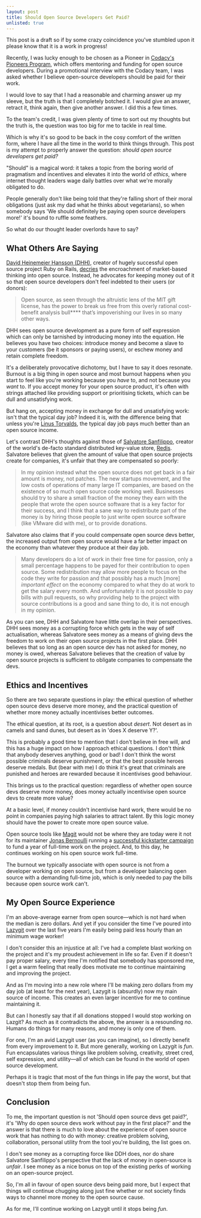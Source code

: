 ```yaml
---
layout: post
title: Should Open Source Developers Get Paid?
unlisted: true
---
```


This post is a draft so if by some crazy coincidence you've stumbled upon it please know that it is a work in progress!

Recently, I was lucky enough to be chosen as a Pioneer in [Codacy's Pioneers Program](https://www.codacy.com/pioneers), which offers mentoring and funding for open source developers. During a promotional interview with the Codacy team, I was asked whether I believe open-source developers should be paid for their work.

I would love to say that I had a reasonable and charming answer up my sleeve, but the truth is that I completely botched it. I would give an answer, retract it, think again, then give another answer. I did this a few times.

To the team's credit, I was given plenty of time to sort out my thoughts but the truth is, the question was too big for me to tackle in real time.

Which is why it's so good to be back in the cosy comfort of the written form, where I have all the time in the world to think things through. This post is my attempt to properly answer the question: _should open source developers get paid?_

"Should" is a magical word: it takes a topic from the boring world of pragmatism and incentives and elevates it into the world of _ethics_, where internet thought leaders wage daily battles over what we're morally obligated to do.

People generally don't like being told that they're falling short of their moral obligations (just ask my dad what he thinks about vegetarians), so when somebody says 'We should definitely be paying open source developers more!' it's bound to ruffle some feathers.

So what do our thought leader overlords have to say?

## What Others Are Saying

[David Heinemeier Hansson (DHH)](https://en.wikipedia.org/wiki/David_Heinemeier_Hansson), creator of hugely successful open source project Ruby on Rails, [decries](https://world.hey.com/dhh/i-won-t-let-you-pay-me-for-my-open-source-d7cf4568) the encroachment of market-based thinking into open source. Instead, he advocates for keeping money out of it so that open source developers don't feel indebted to their users (or donors):

> Open source, as seen through the altruistic lens of the MIT gift license, has the power to break us free from this overly rational cost-benefit analysis bull\*\*\*\* that’s impoverishing our lives in so many other ways.

DHH sees open source development as a pure form of self expression which can only be tarnished by introducing money into the equation. He believes you have two choices: introduce money and become a slave to your customers (be it sponsors or paying users), or eschew money and retain complete freedom.

It's a deliberately provocative dichotomy, but I have to say it does resonate. Burnout is a big thing in open source and most burnout happens when you start to feel like you're working because you _have_ to, and not because you _want_ to. If you accept money for your open source product, it's often with strings attached like providing support or prioritising tickets, which can be dull and unsatisfying work.

But hang on, accepting money in exchange for dull and unsatisfying work: isn't that the typical day job? Indeed it is, with the difference being that unless you're [Linus Torvalds](https://en.wikipedia.org/wiki/Linus_Torvalds), the typical day job pays much better than an open source income.

Let's contrast DHH's thoughts against those of [Salvatore Sanfilippo](http://invece.org/), creator of the world's de-facto standard distributed key-value store, [Redis](https://redis.com). Salvatore believes that given the amount of value that open source projects create for companies, it's unfair that they are compensated so poorly:

> In my opinion instead what the open source does not get back in a fair amount is money, not patches. The new startups movement, and the low costs of operations of many large IT companies, are based on the existence of so much open source code working well. Businesses should try to share a small fraction of the money they earn with the people that wrote the open source software that is a key factor for their success, and I think that a sane way to redistribute part of the money is by hiring those people to just write open source software (like VMware did with me), or to provide donations.

Salvatore also claims that if you could compensate open source devs better, the increased output from open source would have a far better impact on the economy than whatever they produce at their day job.

> Many developers do a lot of work in their free time for passion, only a small percentage happens to be payed for their contribution to open source. Some redistribution may allow more people to focus on the code they write for passion and that possibly has a much \[more\] _important effect_ on the economy compared to what they do at work to get the salary every month. And unfortunately it is not possible to pay bills with pull requests, so why providing help to the project with source contributions is a good and sane thing to do, it is not enough in my opinion.

As you can see, DHH and Salvatore have little overlap in their perspectives. DHH sees money as a corrupting force which gets in the way of self actualisation, whereas Salvatore sees money as a means of giving devs the freedom to work on their open source projects in the first place. DHH believes that so long as an open source dev has not asked for money, no money is owed, whereas Salvatore believes that the creation of value by open source projects is sufficient to obligate companies to compensate the devs.

## Ethics and Incentives

So there are two separate questions in play: the ethical question of whether open source devs deserve more money, and the practical question of whether more money actually incentivises better outcomes.

The ethical question, at its root, is a question about _desert_. Not desert as in camels and sand dunes, but desert as in 'does X deserve Y?'.

This is probably a good time to mention that I don't believe in free will, and this has a huge impact on how I approach ethical questions. I don't think that anybody deserves anything, good or bad! I don't think the worst possible criminals deserve punishment, or that the best possible heroes deserve medals. But (bear with me) I do think it's great that criminals are punished and heroes are rewarded because it incentivises good behaviour.

This brings us to the practical question: regardless of whether open source devs deserve more money, does money actually incentivise open source devs to create more value?

At a basic level, if money couldn't incentivise hard work, there would be no point in companies paying high salaries to attract talent. By this logic money should have the power to create more open source value.

Open source tools like [Magit](https://magit.vc/) would not be where they are today were it not for its maintainer [Jonas Bernoulli](https://twitter.com/magit_emacs?lang=en) running a [successful kickstarter campaign](https://news.ycombinator.com/item?id=15312288) to fund a year of full-time work on the project. And, to this day, he continues working on his open source work full-time.

The burnout we typically associate with open source is not from a developer working on open source, but from a developer balancing open source with a demanding full-time job, which is only needed to pay the bills because open source work can't.

## My Open Source Experience

I'm an above-average earner from open source—which is not hard when the median is zero dollars. And yet if you consider the time I've poured into [Lazygit](https://github.com/jesseduffield/lazygit) over the last five years I'm easily being paid less hourly than an minimum wage worker!

I don't consider this an injustice at all: I've had a complete blast working on the project and it's my proudest achievement in life so far. Even if it doesn't pay proper salary, every time I'm notified that somebody has sponsored me, I get a warm feeling that really does motivate me to continue maintaining and improving the project.

And as I'm moving into a new role where I'll be making zero dollars from my day job (at least for the next year), Lazygit is (absurdly) now my main source of income. This creates an even larger incentive for me to continue maintaining it.

But can I honestly say that if all donations stopped I would stop working on Lazgit? As much as it contradicts the above, the answer is a resounding _no_. Humans do things for many reasons, and money is only one of them.

For one, I'm an avid Lazygit user (as you can imagine), so I directly benefit from every improvement to it. But more generally, working on Lazygit is _fun_. Fun encapsulates various things like problem solving, creativity, street cred, self expression, and utility—all of which can be found in the world of open source development.

Perhaps it is tragic that most of the fun things in life pay the worst, but that doesn't stop them from being fun.

## Conclusion

To me, the important question is not 'Should open source devs get paid?', it's 'Why do open source devs work without pay in the first place?' and the answer is that there is much to love about the experience of open source work that has nothing to do with money: creative problem solving, collaboration, personal utility from the tool you're building, the list goes on.

I don't see money as a corrupting force like DDH does, nor do share Salvatore Sanfilippo's perspective that the lack of money in open-source is _unfair_. I see money as a nice bonus on top of the existing perks of working on an open-source project.

So, I'm all in favour of open source devs being paid more, but I expect that things will continue chugging along just fine whether or not society finds ways to channel more money to the open source cause.

As for me, I'll continue working on Lazygit until it stops being _fun_.
